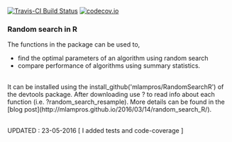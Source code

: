 [![Travis-CI Build Status](https://travis-ci.org/mlampros/RandomSearchR.svg?branch=master)](https://travis-ci.org/mlampros/RandomSearchR)
[![codecov.io](https://codecov.io/github/mlampros/RandomSearchR/coverage.svg?branch=master)](https://codecov.io/github/mlampros/RandomSearchR?branch=master)


### Random search in R

The functions in the package can be used to,
* find the optimal parameters of an algorithm using random search
* compare performance of algorithms using summary statistics. 
<br>
  It can be installed using the install_github('mlampros/RandomSearchR') of the devtools package. After downloading use ? to read info about each function (i.e. ?random_search_resample). More details can be found in the [blog post](http://mlampros.github.io/2016/03/14/random_search_R/).
<br>
<br>

UPDATED : 23-05-2016 [ I added tests and code-coverage ]
